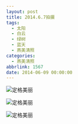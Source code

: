 ```yaml
---
layout: post
title: 2014.6.7拍摄
tags:
  - 太阳
  - 白云
  - 绿树
  - 蓝天
  - 燕美清照
categories:
  - 燕美清照
abbrlink: 1567
date: 2014-06-09 00:00:00
---
```


<!-- build time:Sat Jun 23 2018 12:05:15 GMT+0800 (中国标准时间) -->

![定格美丽](http://ww2.sinaimg.cn/large/4eed32f2jw1eh5mej1g1bj218g0p0ju1.jpg "蓝天白云大太阳")

![定格美丽](http://ww4.sinaimg.cn/large/4eed32f2jw1eh5merdzxbj218g0p0do4.jpg "阴凉下的闪耀")

![定格美丽](http://ww3.sinaimg.cn/large/4eed32f2jw1eh5meusq8gj218g0p0n2f.jpg "蓝天白云绿树环绕")
<!-- rebuild by neat -->